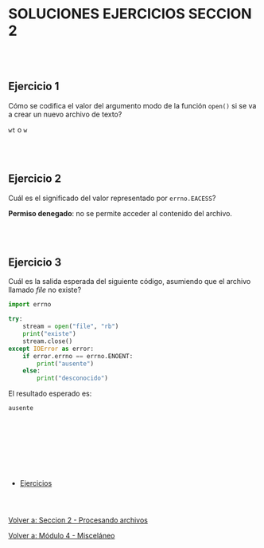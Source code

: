 # **SOLUCIONES EJERCICIOS SECCION 2**  
<br></br>  

## **Ejercicio 1**  

Cómo se codifica el valor del argumento modo de la función ```open()``` si se va a crear un nuevo archivo de texto?

```wt``` o ```w```

<br></br>  

## **Ejercicio 2**  

Cuál es el significado del valor representado por ```errno.EACESS```?

**Permiso denegado**: no se permite acceder al contenido del archivo.

<br></br>  

## **Ejercicio 3**  

Cuál es la salida esperada del siguiente código, asumiendo que el archivo llamado *file* no existe?  
```python
import errno

try:
    stream = open("file", "rb")
    print("existe")
    stream.close()
except IOError as error:
    if error.errno == errno.ENOENT:
        print("ausente")
    else:
        print("desconocido")
```

El resultado esperado es:  
```
ausente
```

<br></br>  

#  
<br></br>

- [Ejercicios](Sec2-ej.md)
<br></br>

#  

[Volver a: Seccion 2 - Procesando archivos](_Seccion2.md)  

[Volver a: Módulo 4 - Misceláneo](../README.md)